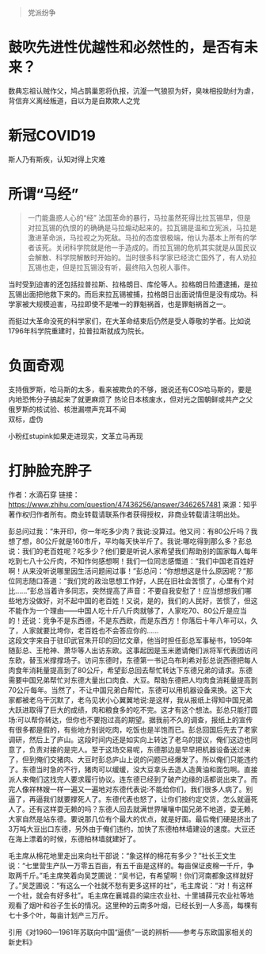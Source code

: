 >党派纷争
# 鼓吹先进性优越性和必然性的，是否有未来？
数典忘祖认贼作父，鸠占鹊巢恩将仇报，沆瀣一气狼狈为奸，臭味相投助纣为虐，背信弃义离经叛道，自以为是自欺欺人之党


# 新冠COVID19
斯人乃有斯疾，认知对得上灾难

# 所谓“马经”
>一门能蛊惑人心的“经”
法国革命的暴行，马拉虽然死得比拉瓦锡早，但是对拉瓦锡的仇恨的的确确是马拉煽动起来的。拉瓦锡是温和立宪派，马拉是激进革命派，马拉视之为死敌。马拉的态度很极端，他认为基本上所有的学者该死。关闭科学院就是他一手造成的。而拉瓦锡的危机其实就是从国民议会解散、科学院解散时开始的。当时很多科学家已经流亡国外了，有人劝拉瓦锡也走，但是拉瓦锡没有听，最终陷入包税人事件。


当时受到迫害的还包括拉普拉斯、拉格朗日、库伦等人。拉格朗日险遭逮捕，是拉瓦锡出面把他救下来的。而后来拉瓦锡被捕，拉格朗日出面说情但是没有成功。科学家被大规模迫害，马拉即使不是唯一的罪魁祸首，也是罪魁祸首之一。


而挺过大革命没死的科学家们，在大革命结束后仍然是受人尊敬的学者。比如说1796年科学院重建时，拉普拉斯就成为院长。

# 负面奇观
支持俄罗斯，哈马斯的太多，看来被欺负的不够，据说还有COS哈马斯的，要是内地恐怖分子搞起来了就更麻烦了
热论日本核废水，但对光之国朝鲜或共产之父俄罗斯的核试验、核泄漏噤声充耳不闻  
双标，虚伪

小粉红stupink如果走进现实，文革立马再现

# 打肿脸充胖子
作者：水滴石穿
链接：https://www.zhihu.com/question/47436256/answer/3462657481
来源：知乎
著作权归作者所有。商业转载请联系作者获得授权，非商业转载请注明出处。

彭总问过我：“朱开印，你一年吃多少肉？我说:没算过。他又问：有80公斤吗？我想了想，80公斤就是160市斤，平均每天快半斤了。我说:哪吃得到那么多？彭总说：我们的老百姓呢？吃多少？他们要是听说人家希望我们帮助别的国家每人每年吃到七八十公斤肉，不知作何感想啊！我们一位同志感慨道：“我们中国老百姓好啊！从来没听说哪里因生活问题闹过事！”彭总问：“你想想这是什么原因呢？”那位同志随口答道：“我们党的政治思想工作好，人民在旧社会苦惯了，心里有个对比……”彭总当着许多同志，突然提高了声音：不要自我安慰了！应当想想我们哪些地方没做好，对不起中国的老百姓！又说，是的，我们的人民好，苦惯了，但这不能作为一个理由——中国人吃十斤八斤肉就够了，人家吃70、80公斤是应当的！还说：竞争不是东西德，不是东西欧，而是东西方！你落后十年八年可以，久了，人家就要比垮你，老百姓也不会答应你的……  
这段文字来自于驻印武官朱开印的回忆文章，他当时担任彭总军事秘书，1959年随彭总、王枪神、萧华等人出访东欧。这事起因是玉米邀请俺们派将军代表团访问东欧，替玉米撑撑场子。访问东德时，东德第一书记乌布利希对彭总说西德把每人肉食年消耗量提高到了80公斤，希望彭总回去帮忙转达下东德兄弟的请求。东德需要中国兄弟帮忙对东德大量出口肉食、大豆。帮助东德把人均肉食消耗量提高到70公斤每年。当然了，不让中国兄弟白帮忙，东德可以用机器设备来换。这下大家都被老乌干沉默了，老乌见状小心翼翼地说:是这样，我从报纸上得知中国兄弟大跃进取得了巨大的成绩，肉和粮食多的吃不完。这才有这个想法。彭总只能打圆场:可以帮你转达，但你也不要抱过高的期望。据我前不久的调查，报纸上的宣传有很多都是假的，有些地方别说吃肉，吃饭也是半饱而已。彭总回国后先去了老家调研，然后上了庐山。这段时间内还是如实向上转达了老乌的提议，俺们这边也同意了，负责对接的是完人。至于这场交易呢，东德那边是早早把机器设备送过来了，但到俺们交猪肉、大豆时彭总庐山上说的问题已经爆发了。所以俺们只能违约了。东德当时急的不行，猪肉可以缓缓，没大豆拿头去造人造黄油和面包啊。直接派人来俺们这找完人要求履行协议。连东德已经到了破产边缘的话都说出来了。而完人像祥林嫂一样一遍又一遍地对东德代表说:不能给你们，我们很多人病了。别逼了，再逼我们就要撑死人了。东德代表也怒了，让你们按约定交货，怎么就逼死人了。还有这样耍无赖的吗？东德人回去就满世界嚷嚷中国兄弟不地道，耍无赖，大家自然是站东德。要说那几位有个最大的优点，就是好面。最后俺们硬是挤出了3万吨大豆出口东德，另外由于俺们违约，加快了东德柏林墙建设的速度。大豆还在海上漂着的时候，东德柏林墙就建好了。

毛主席从棉花地里走出来向社干部说：“象这样的棉花有多少？”社长王文生说：“七里营生产队一万零五百亩，有五千亩是这样的。每亩保证皮棉一千斤，争取两千斤。”毛主席笑着向吴芝圃说：“吴书记，有希望啊！你们河南都象这样就好了。”吴芝圃说：“有这么一个社就不愁有更多这样的社”，毛主席说：“对！有这样一个社，就会有好多社”。毛主席在襄城县的粱庄农业社、十里铺薛元农业社等地观看了烟叶和谷子生长的情况。这里种的云南多叶烟，已经长到一人多高，每棵有七十多个叶，每亩计划产三万斤。

引用《对1960—1961年苏联向中国“逼债”一说的辨析——参考与东欧国家相关的新史料》

